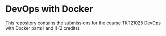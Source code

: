 # DevOps with Docker

This repository contains the submissions for the course TKT21025 DevOps with Docker parts I and II (2 credits). 
